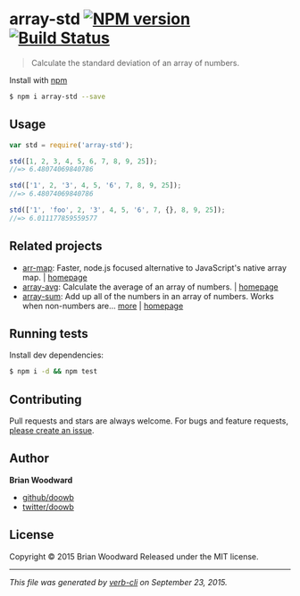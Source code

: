 # array-std [![NPM version](https://badge.fury.io/js/array-std.svg)](http://badge.fury.io/js/array-std)  [![Build Status](https://travis-ci.org/doowb/array-std.svg)](https://travis-ci.org/doowb/array-std)

> Calculate the standard deviation of an array of numbers.

Install with [npm](https://www.npmjs.com/)

```sh
$ npm i array-std --save
```

## Usage

```js
var std = require('array-std');

std([1, 2, 3, 4, 5, 6, 7, 8, 9, 25]);
//=> 6.48074069840786

std(['1', 2, '3', 4, 5, '6', 7, 8, 9, 25]);
//=> 6.48074069840786

std(['1', 'foo', 2, '3', 4, 5, '6', 7, {}, 8, 9, 25]);
//=> 6.011177859559577
```

## Related projects

* [arr-map](https://www.npmjs.com/package/arr-map): Faster, node.js focused alternative to JavaScript's native array map. | [homepage](https://github.com/jonschlinkert/arr-map)
* [array-avg](https://www.npmjs.com/package/array-avg): Calculate the average of an array of numbers. | [homepage](https://github.com/doowb/array-avg)
* [array-sum](https://www.npmjs.com/package/array-sum): Add up all of the numbers in an array of numbers. Works when non-numbers are… [more](https://www.npmjs.com/package/array-sum) | [homepage](https://github.com/jonschlinkert/array-sum)

## Running tests

Install dev dependencies:

```sh
$ npm i -d && npm test
```

## Contributing

Pull requests and stars are always welcome. For bugs and feature requests, [please create an issue](https://github.com/doowb/array-std/issues/new).

## Author

**Brian Woodward**

+ [github/doowb](https://github.com/doowb)
+ [twitter/doowb](http://twitter.com/doowb)

## License

Copyright © 2015 Brian Woodward
Released under the MIT license.

***

_This file was generated by [verb-cli](https://github.com/assemble/verb-cli) on September 23, 2015._